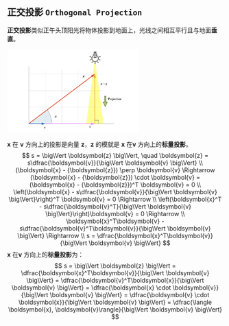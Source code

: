 ## 正交投影 `Orthogonal Projection`

**正交投影**类似正午头顶阳光将物体投影到地面上，光线之间相互平行且与地面**垂直**。

<img src="./_Resources/projection/projection_001.png" style="zoom:30%;" />

$\boldsymbol{x}$ 在 $\boldsymbol{v}$ 方向上的投影是向量 $\boldsymbol{z}$，$\boldsymbol{z}$ 的模就是 $\boldsymbol{x}$ 在$\boldsymbol{v}$ 方向上的**标量投影**。
$$
s = \big\Vert \boldsymbol{z} \big\Vert, \quad \boldsymbol{z} = s\dfrac{\boldsymbol{v}}{\big\Vert \boldsymbol{v} \big\Vert} \\
(\boldsymbol{x} - {\boldsymbol{z}}) \perp \boldsymbol{v} \Rightarrow (\boldsymbol{x} - {\boldsymbol{z}}) \cdot \boldsymbol{v} = (\boldsymbol{x} - {\boldsymbol{z}})^T \boldsymbol{v} = 0 \\
\left(\boldsymbol{x} - s\dfrac{\boldsymbol{v}}{\big\Vert \boldsymbol{v} \big\Vert}\right)^T \boldsymbol{v} = 0 \Rightarrow \\
\left(\boldsymbol{x}^T - s\dfrac{\boldsymbol{v}^T}{\big\Vert \boldsymbol{v} \big\Vert}\right)\boldsymbol{v} = 0 \Rightarrow \\
\boldsymbol{x}^T\boldsymbol{v} - s\dfrac{\boldsymbol{v}^T\boldsymbol{v}}{\big\Vert \boldsymbol{v} \big\Vert} \Rightarrow \\
s = \dfrac{\boldsymbol{x}^T\boldsymbol{v}}{\big\Vert \boldsymbol{v} \big\Vert}
$$
 $\boldsymbol{x}$ 在$\boldsymbol{v}$ 方向上的**标量投影**为：
$$
s = \big\Vert \boldsymbol{z} \big\Vert = \dfrac{\boldsymbol{x}^T\boldsymbol{v}}{\big\Vert \boldsymbol{v} \big\Vert} = \dfrac{\boldsymbol{v}^T\boldsymbol{x}}{\big\Vert \boldsymbol{v} \big\Vert} = \dfrac{\boldsymbol{x} \cdot \boldsymbol{v}}{\big\Vert \boldsymbol{v} \big\Vert} = \dfrac{\boldsymbol{v} \cdot \boldsymbol{x}}{\big\Vert \boldsymbol{v} \big\Vert} = \dfrac{\langle \boldsymbol{x}, \boldsymbol{v}\rangle}{\big\Vert \boldsymbol{v} \big\Vert}
$$
